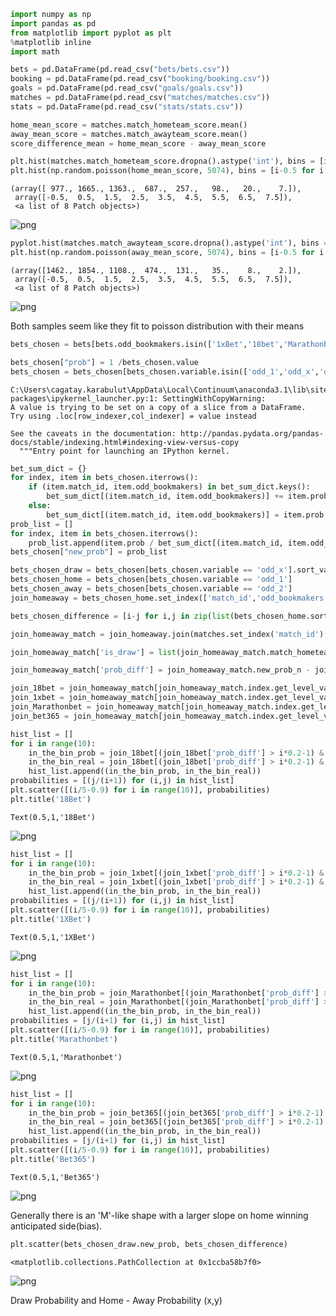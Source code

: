 

```python
import numpy as np
import pandas as pd
from matplotlib import pyplot as plt
%matplotlib inline
import math
```


```python
bets = pd.DataFrame(pd.read_csv("bets/bets.csv"))
booking = pd.DataFrame(pd.read_csv("booking/booking.csv"))
goals = pd.DataFrame(pd.read_csv("goals/goals.csv"))
matches = pd.DataFrame(pd.read_csv("matches/matches.csv"))
stats = pd.DataFrame(pd.read_csv("stats/stats.csv"))
```


```python
home_mean_score = matches.match_hometeam_score.mean()
away_mean_score = matches.match_awayteam_score.mean()
score_difference_mean = home_mean_score - away_mean_score
```


```python
plt.hist(matches.match_hometeam_score.dropna().astype('int'), bins = [i-0.5 for i in range(0,9)], fc = (1,0,0,0.5))
plt.hist(np.random.poisson(home_mean_score, 5074), bins = [i-0.5 for i in range(0,9)], fc = (0,0,1,0.5))
```




    (array([ 977., 1665., 1363.,  687.,  257.,   98.,   20.,    7.]),
     array([-0.5,  0.5,  1.5,  2.5,  3.5,  4.5,  5.5,  6.5,  7.5]),
     <a list of 8 Patch objects>)




![png](output_3_1.png)



```python
pyplot.hist(matches.match_awayteam_score.dropna().astype('int'), bins = [i-0.5 for i in range(0,9)], fc = (1,0,0,0.5))
plt.hist(np.random.poisson(away_mean_score, 5074), bins = [i-0.5 for i in range(0,9)], fc = (0,0,1,0.5))
```




    (array([1462., 1854., 1108.,  474.,  131.,   35.,    8.,    2.]),
     array([-0.5,  0.5,  1.5,  2.5,  3.5,  4.5,  5.5,  6.5,  7.5]),
     <a list of 8 Patch objects>)




![png](output_4_1.png)


Both samples seem like they fit to poisson distribution with their means


```python
bets_chosen = bets[bets.odd_bookmakers.isin(['1xBet','18bet','Marathonbet','bet365'])]
```


```python
bets_chosen["prob"] = 1 /bets_chosen.value
bets_chosen = bets_chosen[bets_chosen.variable.isin(['odd_1','odd_x','odd_2'])]
```

    C:\Users\cagatay.karabulut\AppData\Local\Continuum\anaconda3.1\lib\site-packages\ipykernel_launcher.py:1: SettingWithCopyWarning: 
    A value is trying to be set on a copy of a slice from a DataFrame.
    Try using .loc[row_indexer,col_indexer] = value instead
    
    See the caveats in the documentation: http://pandas.pydata.org/pandas-docs/stable/indexing.html#indexing-view-versus-copy
      """Entry point for launching an IPython kernel.
    


```python
bet_sum_dict = {}
for index, item in bets_chosen.iterrows():
    if (item.match_id, item.odd_bookmakers) in bet_sum_dict.keys():
        bet_sum_dict[(item.match_id, item.odd_bookmakers)] += item.prob
    else:
        bet_sum_dict[(item.match_id, item.odd_bookmakers)] = item.prob
prob_list = []
for index, item in bets_chosen.iterrows():
    prob_list.append(item.prob / bet_sum_dict[(item.match_id, item.odd_bookmakers)])
bets_chosen["new_prob"] = prob_list    

```


```python
bets_chosen_draw = bets_chosen[bets_chosen.variable == 'odd_x'].sort_values(['match_id', 'odd_bookmakers'])
bets_chosen_home = bets_chosen[bets_chosen.variable == 'odd_1']
bets_chosen_away = bets_chosen[bets_chosen.variable == 'odd_2']
join_homeaway = bets_chosen_home.set_index(['match_id','odd_bookmakers']).join(bets_chosen_away.set_index(['match_id','odd_bookmakers']), lsuffix = '_n')
```


```python
bets_chosen_difference = [i-j for i,j in zip(list(bets_chosen_home.sort_values(['match_id', 'odd_bookmakers']).new_prob) ,list(bets_chosen_away.sort_values(['match_id', 'odd_bookmakers']).new_prob))]
```


```python
join_homeaway_match = join_homeaway.join(matches.set_index('match_id')[['match_hometeam_score','match_awayteam_score']], on='match_id', how='left')
```


```python
join_homeaway_match['is_draw'] = list(join_homeaway_match.match_hometeam_score == join_homeaway_match.match_awayteam_score)
```


```python
join_homeaway_match['prob_diff'] = join_homeaway_match.new_prob_n - join_homeaway_match.new_prob
```


```python
join_18bet = join_homeaway_match[join_homeaway_match.index.get_level_values('odd_bookmakers') == '18bet']
join_1xbet = join_homeaway_match[join_homeaway_match.index.get_level_values('odd_bookmakers') == '1xBet']
join_Marathonbet = join_homeaway_match[join_homeaway_match.index.get_level_values('odd_bookmakers') == 'Marathonbet']
join_bet365 = join_homeaway_match[join_homeaway_match.index.get_level_values('odd_bookmakers') == 'bet365']
```


```python
hist_list = []
for i in range(10):
    in_the_bin_prob = join_18bet[(join_18bet['prob_diff'] > i*0.2-1) & (join_18bet['prob_diff'] < i*0.2-0.8)]["prob_diff"].count()
    in_the_bin_real = join_18bet[(join_18bet['prob_diff'] > i*0.2-1) & (join_18bet['prob_diff'] < i*0.2-0.8) & (join_18bet['is_draw'] == True)]["prob_diff"].count()
    hist_list.append((in_the_bin_prob, in_the_bin_real))
probabilities = [(j/(i+1)) for (i,j) in hist_list]
plt.scatter([(i/5-0.9) for i in range(10)], probabilities)
plt.title('18Bet')
```




    Text(0.5,1,'18Bet')




![png](output_15_1.png)



```python
hist_list = []
for i in range(10):
    in_the_bin_prob = join_1xbet[(join_1xbet['prob_diff'] > i*0.2-1) & (join_1xbet['prob_diff'] < i*0.2-0.8)]["prob_diff"].count()
    in_the_bin_real = join_1xbet[(join_1xbet['prob_diff'] > i*0.2-1) & (join_1xbet['prob_diff'] < i*0.2-0.8) & (join_1xbet['is_draw'] == True)]["prob_diff"].count()
    hist_list.append((in_the_bin_prob, in_the_bin_real))
probabilities = [(j/(i+1)) for (i,j) in hist_list]
plt.scatter([(i/5-0.9) for i in range(10)], probabilities)
plt.title('1XBet')
```




    Text(0.5,1,'1XBet')




![png](output_16_1.png)



```python
hist_list = []
for i in range(10):
    in_the_bin_prob = join_Marathonbet[(join_Marathonbet['prob_diff'] > i*0.2-1) & (join_Marathonbet['prob_diff'] < i*0.2-0.8)]["prob_diff"].count()
    in_the_bin_real = join_Marathonbet[(join_Marathonbet['prob_diff'] > i*0.2-1) & (join_Marathonbet['prob_diff'] < i*0.2-0.8) & join_Marathonbet['is_draw'] == True]["prob_diff"].count()
    hist_list.append((in_the_bin_prob, in_the_bin_real))
probabilities = [j/(i+1) for (i,j) in hist_list]
plt.scatter([(i/5-0.9) for i in range(10)], probabilities)
plt.title('Marathonbet')
```




    Text(0.5,1,'Marathonbet')




![png](output_17_1.png)



```python
hist_list = []
for i in range(10):
    in_the_bin_prob = join_bet365[(join_bet365['prob_diff'] > i*0.2-1) & (join_bet365['prob_diff'] < i*0.2-0.8)]["prob_diff"].count()
    in_the_bin_real = join_bet365[(join_bet365['prob_diff'] > i*0.2-1) & (join_bet365['prob_diff'] < i*0.2-0.8) & join_bet365['is_draw'] == True]["prob_diff"].count()
    hist_list.append((in_the_bin_prob, in_the_bin_real))
probabilities = [j/(i+1) for (i,j) in hist_list]
plt.scatter([(i/5-0.9) for i in range(10)], probabilities)
plt.title('Bet365')
```




    Text(0.5,1,'Bet365')




![png](output_18_1.png)


Generally there is an 'M'-like shape with a larger slope on home winning anticipated side(bias).  


```python
plt.scatter(bets_chosen_draw.new_prob, bets_chosen_difference)
```




    <matplotlib.collections.PathCollection at 0x1ccba58b7f0>




![png](output_20_1.png)


Draw Probability and Home - Away Probability (x,y)
